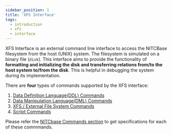 ```yaml
---
sidebar_position: 1
title: 'XFS Interface'
tags:
  - introduction
  - xfs
  - interface
---
```

XFS Interface is an external command line interface to access the NITCBase filesystem from the host (UNIX) system. 
The filesystem is simulated on a binary file (`disk`). This interface aims to provide the functionality of **formatting and initializing the disk and transferring relations from/to the host system to/from the disk**. This is helpful in debugging the system during its implementation. 

There are **four** types of commands supported by the XFS interface:

1. [Data Definition Language(DDL) Commands ](../NITCbase_Commands#data-definition-language-commands)
2. [Data Manipulation Language(DML) Commands](../NITCbase_Commands#data-manipulation-language-commands)
3. [XFS / External File System Commands](../NITCbase_Commands#external-file-system-xfs-commands)
4. [Script Commands](../NITCbase_Commands##script-commands)

Please refer the [NITCbase Commands section](../NITCbase_Commands) to get specifications for each of these commmands.